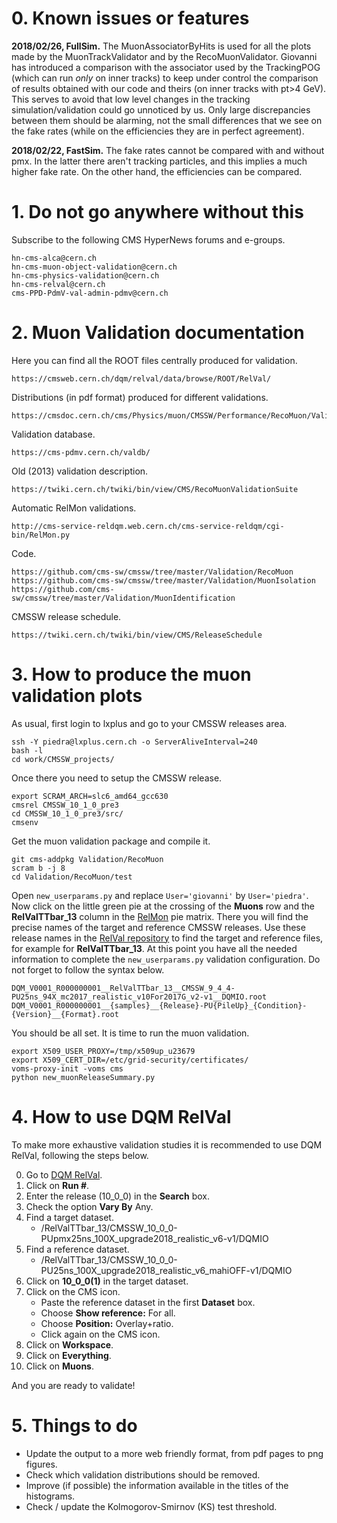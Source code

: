 # 0. Known issues or features

**2018/02/26, FullSim.** The MuonAssociatorByHits is used for all the plots made by the MuonTrackValidator and by the RecoMuonValidator. Giovanni has introduced a comparison with the associator used by the TrackingPOG (which can run *only* on inner tracks) to keep under control the comparison of results obtained with our code and theirs (on inner tracks with pt>4 GeV). This serves to avoid that low level changes in the tracking simulation/validation could go unnoticed by us. Only large discrepancies between them should be alarming, not the small differences that we see on the fake rates (while on the efficiencies they are in perfect agreement).

**2018/02/22, FastSim.** The fake rates cannot be compared with and without pmx. In the latter there aren't tracking particles, and this implies a much higher fake rate. On the other hand, the efficiencies can be compared.


# 1. Do not go anywhere without this

Subscribe to the following CMS HyperNews forums and e-groups.

    hn-cms-alca@cern.ch
    hn-cms-muon-object-validation@cern.ch
    hn-cms-physics-validation@cern.ch
    hn-cms-relval@cern.ch
    cms-PPD-PdmV-val-admin-pdmv@cern.ch


# 2. Muon Validation documentation

Here you can find all the ROOT files centrally produced for validation.

    https://cmsweb.cern.ch/dqm/relval/data/browse/ROOT/RelVal/

Distributions (in pdf format) produced for different validations.

    https://cmsdoc.cern.ch/cms/Physics/muon/CMSSW/Performance/RecoMuon/Validation/val/

Validation database.

    https://cms-pdmv.cern.ch/valdb/

Old (2013) validation description.

    https://twiki.cern.ch/twiki/bin/view/CMS/RecoMuonValidationSuite

Automatic RelMon validations.

    http://cms-service-reldqm.web.cern.ch/cms-service-reldqm/cgi-bin/RelMon.py

Code.

    https://github.com/cms-sw/cmssw/tree/master/Validation/RecoMuon
    https://github.com/cms-sw/cmssw/tree/master/Validation/MuonIsolation
    https://github.com/cms-sw/cmssw/tree/master/Validation/MuonIdentification
    
CMSSW release schedule.

    https://twiki.cern.ch/twiki/bin/view/CMS/ReleaseSchedule


# 3. How to produce the muon validation plots

As usual, first login to lxplus and go to your CMSSW releases area.

    ssh -Y piedra@lxplus.cern.ch -o ServerAliveInterval=240
    bash -l
    cd work/CMSSW_projects/

Once there you need to setup the CMSSW release.

    export SCRAM_ARCH=slc6_amd64_gcc630
    cmsrel CMSSW_10_1_0_pre3
    cd CMSSW_10_1_0_pre3/src/
    cmsenv

Get the muon validation package and compile it.

    git cms-addpkg Validation/RecoMuon
    scram b -j 8
    cd Validation/RecoMuon/test

Open `new_userparams.py` and replace `User='giovanni'` by `User='piedra'`. Now click on the little green pie at the crossing of the **Muons** row and the **RelValTTbar_13** column in the [RelMon](https://cms-pdmv.cern.ch/relmon/) pie matrix. There you will find the precise names of the target and reference CMSSW releases. Use these release names in the [RelVal repository](https://cmsweb.cern.ch/dqm/relval/data/browse/ROOT/RelVal/) to find the target and reference files, for example for **RelValTTbar_13**. At this point you have all the needed information to complete the `new_userparams.py` validation configuration. Do not forget to follow the syntax below.

    DQM_V0001_R000000001__RelValTTbar_13__CMSSW_9_4_4-PU25ns_94X_mc2017_realistic_v10For2017G_v2-v1__DQMIO.root
    DQM_V0001_R000000001__{samples}__{Release}-PU{PileUp}_{Condition}-{Version}__{Format}.root

You should be all set. It is time to run the muon validation.

    export X509_USER_PROXY=/tmp/x509up_u23679
    export X509_CERT_DIR=/etc/grid-security/certificates/
    voms-proxy-init -voms cms
    python new_muonReleaseSummary.py


# 4. How to use DQM RelVal

To make more exhaustive validation studies it is recommended to use DQM RelVal, following the steps below.

0. Go to [DQM RelVal](https://cmsweb.cern.ch/dqm/relval/).
1. Click on **Run #**.
2. Enter the release (10_0_0) in the **Search** box.
3. Check the option **Vary By** Any.
4. Find a target dataset.
   * /RelValTTbar_13/CMSSW_10_0_0-PUpmx25ns_100X_upgrade2018_realistic_v6-v1/DQMIO
5. Find a reference dataset.
   * /RelValTTbar_13/CMSSW_10_0_0-PU25ns_100X_upgrade2018_realistic_v6_mahiOFF-v1/DQMIO
6. Click on **10_0_0(1)** in the target dataset.
7. Click on the CMS icon.
   * Paste the reference dataset in the first **Dataset** box.
   * Choose **Show reference:** For all.
   * Choose **Position:** Overlay+ratio.
   * Click again on the CMS icon.
8. Click on **Workspace**.
9. Click on **Everything**.
10. Click on **Muons**.

And you are ready to validate!


# 5. Things to do

* Update the output to a more web friendly format, from pdf pages to png figures.
* Check which validation distributions should be removed.
* Improve (if possible) the information available in the titles of the histograms.
* Check / update the Kolmogorov-Smirnov (KS) test threshold.

